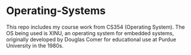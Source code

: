 # Operating-Systems

This repo includes my course work from CS354 (Operating System). The OS being used is XINU, an operating system for embedded systems, originally developed by Douglas Comer for educational use at Purdue University in the 1980s.
